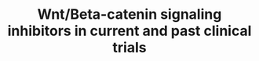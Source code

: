 ---
annotations:
- id: PW:0000003
  parent: signaling pathway
  type: Pathway Ontology
  value: signaling pathway
- id: PW:0000008
  parent: signaling pathway
  type: Pathway Ontology
  value: Wnt signaling pathway
authors:
- Andra
- AlexanderPico
- Egonw
- Eweitz
citedin: ''
communities:
- ONTOX
description: Wnt/Beta-catenin signaling inhibitors in current and past clinical trials
last-edited: 2024-07-22
ndex: null
organisms:
- Homo sapiens
redirect_from:
- /index.php/Pathway:WP5442
- /instance/WP5442
- /instance/WP5442_r134411
revision: r134411
schema-jsonld:
- '@context': https://schema.org/
  '@id': https://wikipathways.github.io/pathways/WP5442.html
  '@type': Dataset
  creator:
    '@type': Organization
    name: WikiPathways
  description: Wnt/Beta-catenin signaling inhibitors in current and past clinical
    trials
  keywords:
  - CBP
  - CGX-1321
  - CTNNB1
  - ETC-1922159
  - Frizzled
  - LRP5
  - LRP6
  - OMP-18R5
  - OMP-54f28
  - OTSA101-DTPA-90Y
  - PORCN
  - PRI 724
  - RXC004
  - SM08502
  - WNT
  - WNT-974
  license: CC0
  name: Wnt/Beta-catenin signaling inhibitors in current and past clinical trials
seo: CreativeWork
title: Wnt/Beta-catenin signaling inhibitors in current and past clinical trials
wpid: WP5442
---